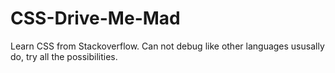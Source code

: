 # CSS-Drive-Me-Mad

Learn CSS from Stackoverflow. Can not debug like other languages ususally do, try all the possibilities.
